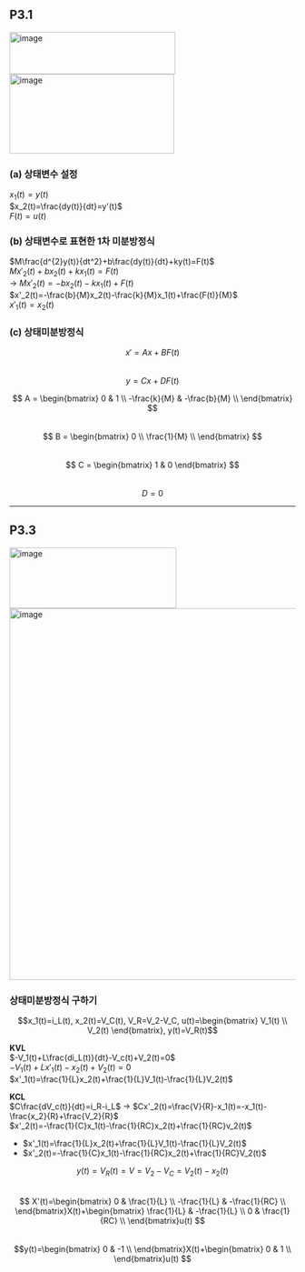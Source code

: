 ## P3.1
<img width="292" height="74" alt="image" src="https://github.com/user-attachments/assets/7f140dd6-fa05-4f62-a63b-c28de60283c2" />  
<img width="290" height="140" alt="image" src="https://github.com/user-attachments/assets/a479e0e8-1565-4eb3-8365-b3e8b84f895e" />


### (a) 상태변수 설정  
$x_1(t)=y(t)$  
$x_2(t)=\frac{dy(t)}{dt}=y'(t)$  
$F(t)=u(t)$

### (b) 상태변수로 표현한 1차 미분방정식  
$M\frac{d^{2}y(t)}{dt^2}+b\frac{dy(t)}{dt}+ky(t)=F(t)$  
$Mx'_2(t)+bx_2(t)+kx_1(t)=F(t)$  
→ $Mx'_2(t)=-bx_2(t)-kx_1(t)+F(t)$  
$x'_2(t)=-\frac{b}{M}x_2(t)-\frac{k}{M}x_1(t)+\frac{F(t)}{M}$  
$x'_1(t)=x_2(t)$  

### (c) 상태미분방정식
$$x'=Ax + BF(t)$$  
$$y=Cx+DF(t)$$  

$$
A = \begin{bmatrix}
0 & 1 \\
-\frac{k}{M} & -\frac{b}{M} \\
\end{bmatrix}
$$  
$$
B = \begin{bmatrix}
0 \\
\frac{1}{M} \\
\end{bmatrix}
$$  
$$
C = \begin{bmatrix}
1 & 0
\end{bmatrix}
$$  
$$
D = 0
$$  

--------
## P3.3
<img width="294" height="107" alt="image" src="https://github.com/user-attachments/assets/3359388e-c4c6-48ff-a86b-31e54349930d" />  
<img width="1717" height="654" alt="image" src="https://github.com/user-attachments/assets/dfcbee4b-52eb-4244-8a23-869d2fbdcf9f" />  


### 상태미분방정식 구하기
$$x_1(t)=i_L(t), x_2(t)=V_C(t), V_R=V_2-V_C, u(t)=\begin{bmatrix} V_1(t) \\ V_2(t) \end{bmatrix}, y(t)=V_R(t)$$  

**KVL**  
$-V_1(t)+L\frac{di_L(t)}{dt}-V_c(t)+V_2(t)=0$  
$-V_1(t)+Lx'_1(t)-x_2(t)+V_2(t)=0$  
$x'_1(t)=\frac{1}{L}x_2(t)+\frac{1}{L}V_1(t)-\frac{1}{L}V_2(t)$  

**KCL**  
$C\frac{dV_c(t)}{dt}=i_R-i_L$ → $Cx'_2(t)=\frac{V}{R}-x_1(t)=-x_1(t)-\frac{x_2}{R}+\frac{V_2}{R}$  
$x'_2(t)=-\frac{1}{C}x_1(t)-\frac{1}{RC}x_2(t)+\frac{1}{RC}v_2(t)$  

- $x'_1(t)=\frac{1}{L}x_2(t)+\frac{1}{L}V_1(t)-\frac{1}{L}V_2(t)$
- $x'_2(t)=-\frac{1}{C}x_1(t)-\frac{1}{RC}x_2(t)+\frac{1}{RC}V_2(t)$

$$y(t)=V_R(t)=V=V_2-V_C=V_2(t)-x_2(t)$$  
$$ X'(t)=\begin{bmatrix}
0 & \frac{1}{L} \\
-\frac{1}{L} & -\frac{1}{RC} \\
\end{bmatrix}X(t)+\begin{bmatrix}
\frac{1}{L} & -\frac{1}{L} \\
0 & \frac{1}{RC} \\
\end{bmatrix}u(t)
$$  
$$y(t)=\begin{bmatrix}
0 & -1 \\
\end{bmatrix}X(t)+\begin{bmatrix}
0 & 1 \\
\end{bmatrix}u(t)
$$  





